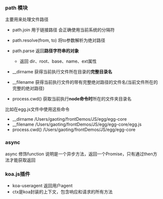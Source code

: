 ### path 模块
主要用来处理文件路径

- path.join 用于链接路径 会正确使用当前系统的分隔符
- path.resolve(from, to) 将to参数解析为绝对路径
- path.parse 返回**路径字符串的对象**
  - 返回 dir、root、base、name、ext属性

- __dirname 获得当前执行文件所在目录的**完整目录名**
- __filename 获得当前执行文件的带有完整绝对路径的文件名(当前文件所在的完整的绝对路径)
- process.cwd() 获取当前执行**node命令时**所在的文件夹目录名

比如在egg.js文件中使用这些命令
- __dirname  /Users/gaoting/frontDemos/JS/egg/egg-core
- __filename /Users/gaoting/frontDemos/JS/egg/egg-core/egg.js
- process.cwd() /Users/gaoting/frontDemos/JS/egg/egg-core

### async
async 修饰function 说明是一个异步方法，返回一个Promise，只有通过then方法才能获取返回

### koa.js插件
- koa-useragent 返回用户agent
- ctx是koa封装的上下文，包含响应和请求的所有方法

